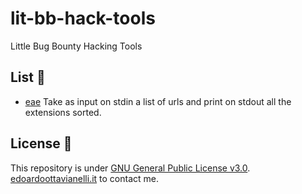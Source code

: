 # lit-bb-hack-tools
Little Bug Bounty Hacking Tools

List 📝
-------

- [eae](https://github.com/edoardottt/lit-bb-hack-tools/tree/main/eae) Take as input on stdin a list of urls and print on stdout all the extensions sorted.

License 📝
-------

This repository is under [GNU General Public License v3.0](https://github.com/edoardottt/lit-bb-hack-tools/blob/main/LICENSE).  
[edoardoottavianelli.it](https://www.edoardoottavianelli.it) to contact me.

